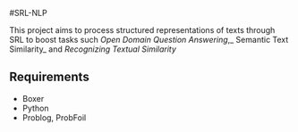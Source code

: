 #SRL-NLP

This project aims to process structured representations of texts through SRL to boost tasks such _Open Domain Question Answering_,_ Semantic Text Similarity_ and _Recognizing Textual Similarity_

## Requirements
* Boxer
* Python
* Problog, ProbFoil

